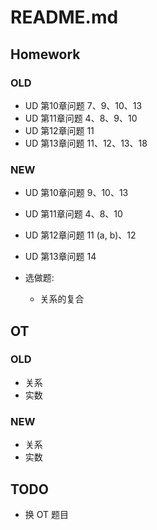 # README.md

## Homework

### OLD
- UD 第10章问题 7、9、10、13
- UD 第11章问题 4、8、9、10
- UD 第12章问题 11
- UD 第13章问题 11、12、13、18

### NEW
- UD 第10章问题 9、10、13
- UD 第11章问题 4、8、10
- UD 第12章问题 11 (a, b)、12
- UD 第13章问题 14

- 选做题:
  - 关系的复合

## OT

### OLD
- 关系 
- 实数

### NEW
- 关系
- 实数 

## TODO
- 换 OT 题目

